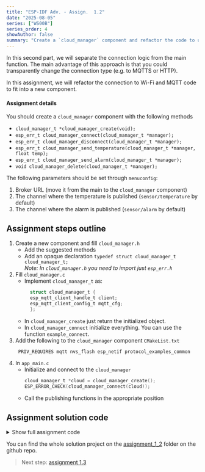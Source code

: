 ```yaml
---
title: "ESP-IDF Adv. - Assign.  1.2"
date: "2025-08-05"
series: ["WS00B"]
series_order: 4
showAuthor: false
summary: "Create a `cloud_manager` component and refactor the code to use it."
---
```


In this second part, we will separate the connection logic from the main function. The main advantage of this approach is that you could transparently change the connection type (e.g. to MQTTS or HTTP).

In this assignment, we will refactor the connection to Wi-Fi and MQTT code to fit into a new component.

#### Assignment details

You should create a `cloud_manager` component with the following methods

* `cloud_manager_t *cloud_manager_create(void);`
* `esp_err_t cloud_manager_connect(cloud_manager_t *manager);`
* `esp_err_t cloud_manager_disconnect(cloud_manager_t *manager);`
* `esp_err_t cloud_manager_send_temperature(cloud_manager_t *manager, float temp);`
* `esp_err_t cloud_manager_send_alarm(cloud_manager_t *manager);`
* `void cloud_manager_delete(cloud_manager_t *manager);`

The following parameters should be set through `menuconfig`:

1. Broker URL (move it from the main to the `cloud_manager` component)
2. The channel where the temperature is published (`sensor/temperature` by default)
3. The channel where the alarm is published (`sensor/alarm` by default)

## Assignment steps outline

1. Create a new component and fill `cloud_manager.h`
   * Add the suggested methods<br>
   * Add an opaque declaration `typedef struct cloud_manager_t cloud_manager_t;`<br>
   _Note: In `cloud_manager.h` you need to import just `esp_err.h`_
2. Fill `cloud_manager.c`<br>
   * Implement `cloud_manager_t` as: <br>
      ```c
        struct cloud_manager_t {
        esp_mqtt_client_handle_t client;
        esp_mqtt_client_config_t mqtt_cfg;
        };
      ```
   * In `cloud_manager_create` just return the initialized object.
   * In `cloud_manager_connect` initialize everything. You can use the function `example_connect`.
3. Add the following to the `cloud_manager` component `CMakeList.txt`<br>
   ```bash
    PRIV_REQUIRES mqtt nvs_flash esp_netif protocol_examples_common
   ```
4. In `app_main.c`<br>
    * Initialize and connect to the `cloud_manager`
        ```c
        cloud_manager_t *cloud = cloud_manager_create();
        ESP_ERROR_CHECK(cloud_manager_connect(cloud));
        ```
    * Call the publishing functions in the appropriate position


## Assignment solution code

<details>
<summary>Show full assignment code</summary>

#### `cloud_manager.h`
```c
#pragma once

#include "esp_err.h"

typedef struct cloud_manager_t cloud_manager_t;

/**
 * @brief Creates a new cloud manager instance
 */
cloud_manager_t *cloud_manager_create(void);

/**
 * @brief Connects the cloud manager (starts MQTT)
 */
esp_err_t cloud_manager_connect(cloud_manager_t *manager);

/**
 * @brief Disconnects the cloud manager
 */
esp_err_t cloud_manager_disconnect(cloud_manager_t *manager);

/**
 * @brief Sends a temperature value to the cloud
 */
esp_err_t cloud_manager_send_temperature(cloud_manager_t *manager, float temp);

/**
 * @brief Sends an alarm event to the cloud
 */
esp_err_t cloud_manager_send_alarm(cloud_manager_t *manager);

/**
 * @brief Frees the memory
 */
void cloud_manager_delete(cloud_manager_t *manager);
```

#### `cloud_manager.c`

```c
#include <stdio.h>
#include <string.h>
#include "cloud_manager.h"
#include "esp_log.h"
#include "mqtt_client.h"
#include "nvs_flash.h"
#include "esp_event.h"
#include "esp_netif.h"
#include "protocol_examples_common.h"

static const char *TAG = "cloud_manager";

struct cloud_manager_t {
    esp_mqtt_client_handle_t client;
    esp_mqtt_client_config_t mqtt_cfg;
};

// Event handler for MQTT
static void mqtt_event_handler(void *handler_args, esp_event_base_t base, int32_t event_id, void *event_data)
{
    esp_mqtt_event_handle_t event = event_data;
    esp_mqtt_client_handle_t client = event->client;

    switch ((esp_mqtt_event_id_t)event_id) {
    case MQTT_EVENT_CONNECTED:
        ESP_LOGI(TAG, "Connected to MQTT broker");
        esp_mqtt_client_subscribe(client, CONFIG_TEMPERATURE_CHANNEL, 0);
        esp_mqtt_client_subscribe(client, CONFIG_ALARM_CHANNEL, 0);
        break;

    case MQTT_EVENT_DISCONNECTED:
        ESP_LOGI(TAG, "Disconnected from MQTT broker");
        break;

    case MQTT_EVENT_PUBLISHED:
        ESP_LOGI(TAG, "Message published (msg_id=%d)", event->msg_id);
        break;

    case MQTT_EVENT_ERROR:
        ESP_LOGE(TAG, "MQTT_EVENT_ERROR");
        break;

    default:
        break;
    }
}

cloud_manager_t *cloud_manager_create(void)
{
    cloud_manager_t *manager = calloc(1, sizeof(cloud_manager_t));
    if (!manager) return NULL;


    manager->mqtt_cfg = (esp_mqtt_client_config_t){
        .broker.address.uri = CONFIG_BROKER_URL,
    };

    return manager;
}

esp_err_t cloud_manager_connect(cloud_manager_t *manager)
{

    if(manager == NULL){return ESP_ERR_INVALID_ARG;}
    ESP_ERROR_CHECK(nvs_flash_init());
    ESP_ERROR_CHECK(esp_netif_init());
    manager->client = esp_mqtt_client_init(&manager->mqtt_cfg);
    esp_mqtt_client_register_event(manager->client, ESP_EVENT_ANY_ID, mqtt_event_handler, manager);
    ESP_ERROR_CHECK(example_connect());
    return esp_mqtt_client_start(manager->client);
}

esp_err_t cloud_manager_disconnect(cloud_manager_t *manager)
{
    if (!manager || !manager->client) return ESP_ERR_INVALID_ARG;
    return esp_mqtt_client_stop(manager->client);
}

esp_err_t cloud_manager_send_temperature(cloud_manager_t *manager, float temp)
{
    if (!manager || !manager->client) return ESP_ERR_INVALID_ARG;

    char payload[64];
    snprintf(payload, sizeof(payload), "%.2f", temp);
    ESP_LOGI(TAG, "Temperature: %.2f °C", temp);
    int msg_id = esp_mqtt_client_publish(manager->client, CONFIG_TEMPERATURE_CHANNEL, payload, 0, 1, 0);
    return msg_id >= 0 ? ESP_OK : ESP_FAIL;
}

esp_err_t cloud_manager_send_alarm(cloud_manager_t *manager)
{
    if (!manager || !manager->client) return ESP_ERR_INVALID_ARG;

    const char *alarm_payload = "ALARM ON!";
    int msg_id = esp_mqtt_client_publish(manager->client, CONFIG_ALARM_CHANNEL, alarm_payload, 0, 1, 0);
    return msg_id >= 0 ? ESP_OK : ESP_FAIL;
}

void cloud_manager_delete(cloud_manager_t *manager)
{
        if (manager) {
        free(manager);
    }

}
```

#### `Kconfig`

```bash
menu "Cloud MQTT Configuration"

    config BROKER_URL
        string "Broker URL"
        default "mqtt://test.mosquitto.org/"
        help
            URL of the broker to connect to
    config TEMPERATURE_CHANNEL
        string "MQTT channel for publishing the temperature"
        default "/sensor/temperature"
        help
            The channel in the mqtt broker where the temperature is published
    config ALARM_CHANNEL
        string "MQTT channel for publishing the alarm"
        default "/sensor/alarm"
        help
            The channel in the mqtt broker where the alarm is published

endmenu
```
</details>


You can find the whole solution project on the [assignment_1_2](https://github.com/FBEZ-docs-and-templates/devrel-advanced-workshop-code/tree/main/assignment_1_2) folder on the github repo.


> Next step: [assignment 1.3](../assignment-1-3/)

